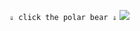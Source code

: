 `⇓ click the polar bear ⇓`
<a href="https://goon.haus"><img src="https://b.catgirlsare.sexy/9nYV.gif"></a>

[//]: # (what are you looking at mr)
